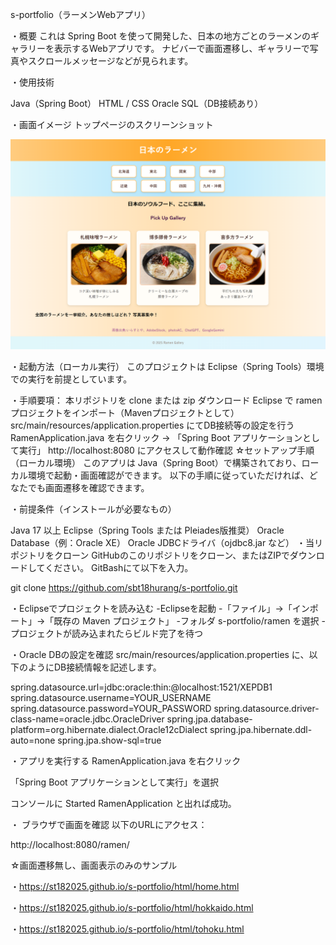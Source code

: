 s-portfolio（ラーメンWebアプリ）

・概要 これは Spring Boot を使って開発した、日本の地方ごとのラーメンのギャラリーを表示するWebアプリです。
ナビバーで画面遷移し、ギャラリーで写真やスクロールメッセージなどが見られます。

・使用技術

Java（Spring Boot）
HTML / CSS
Oracle SQL（DB接続あり）

・画面イメージ トップページのスクリーンショット

![トップページのスクリーンショット](./ramen/screenshot.png)

・起動方法（ローカル実行）
このプロジェクトは Eclipse（Spring Tools）環境での実行を前提としています。

・手順要項：
本リポジトリを clone または zip ダウンロード
Eclipse で ramen プロジェクトをインポート（Mavenプロジェクトとして）
src/main/resources/application.properties にてDB接続等の設定を行う
RamenApplication.java を右クリック → 「Spring Boot アプリケーションとして実行」
http://localhost:8080 にアクセスして動作確認
☆セットアップ手順（ローカル環境） このアプリは Java（Spring Boot）で構築されており、ローカル環境で起動・画面確認ができます。
以下の手順に従っていただければ、どなたでも画面遷移を確認できます。

・前提条件（インストールが必要なもの）

Java 17 以上
Eclipse（Spring Tools または Pleiades版推奨）
Oracle Database（例：Oracle XE）
Oracle JDBCドライバ（ojdbc8.jar など）
・当リポジトリをクローン GitHubのこのリポジトリをクローン、またはZIPでダウンロードしてください。 GitBashにて以下を入力。

git clone https://github.com/sbt18hurang/s-portfolio.git

・Eclipseでプロジェクトを読み込む
-Eclipseを起動
-「ファイル」→「インポート」→「既存の Maven プロジェクト」
-フォルダ s-portfolio/ramen を選択
-プロジェクトが読み込まれたらビルド完了を待つ

・Oracle DBの設定を確認
src/main/resources/application.properties に、以下のようにDB接続情報を記述します。

spring.datasource.url=jdbc:oracle:thin:@localhost:1521/XEPDB1
spring.datasource.username=YOUR_USERNAME
spring.datasource.password=YOUR_PASSWORD
spring.datasource.driver-class-name=oracle.jdbc.OracleDriver
spring.jpa.database-platform=org.hibernate.dialect.Oracle12cDialect
spring.jpa.hibernate.ddl-auto=none
spring.jpa.show-sql=true

・アプリを実行する
RamenApplication.java を右クリック

「Spring Boot アプリケーションとして実行」を選択

コンソールに Started RamenApplication と出れば成功。

・ ブラウザで画面を確認
以下のURLにアクセス：

http://localhost:8080/ramen/

☆画面遷移無し、画面表示のみのサンプル

・https://st182025.github.io/s-portfolio/html/home.html

・https://st182025.github.io/s-portfolio/html/hokkaido.html

・https://st182025.github.io/s-portfolio/html/tohoku.html
